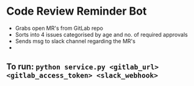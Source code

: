 # Code Review Reminder Bot

- Grabs open MR's from GitLab repo
- Sorts into 4 issues categorised by age and no. of required approvals
- Sends msg to slack channel regarding the MR's
- 
## To run: `python service.py <gitlab_url> <gitlab_access_token> <slack_webhook>`
